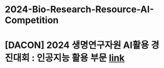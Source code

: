 # 2024-Bio-Research-Resource-AI-Competition
# [DACON] 2024 생명연구자원 AI활용 경진대회 : 인공지능 활용 부문   [link](https://dacon.io/competitions/official/236355/overview/description)
